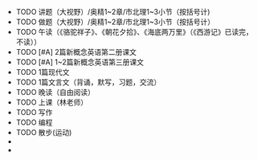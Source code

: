 - TODO  讲题（大视野）/奥精1~2章/市北理1~3小节（按括号计)
- TODO  做题（大视野）/奥精1~2章/市北理1~3小节（按括号计）
- TODO  午读（《骆驼祥子》、《朝花夕拾》、《海底两万里》（《西游记》已读完，不读））
- TODO  [#A] 2篇新概念英语第二册课文
- TODO  [#A] 1~2篇新概念英语第三册课文
- TODO  1篇现代文
- TODO 1篇文言文（背诵，默写，习题，交流）
- TODO  晚读（自由阅读）
- TODO  上课（林老师）
- TODO  写作
- TODO 编程
- TODO  散步(运动)
-
-